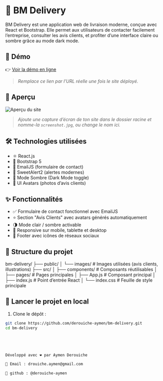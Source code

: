 # 🚚 BM Delivery

BM Delivery est une application web de livraison moderne, conçue avec React et Bootstrap. Elle permet aux utilisateurs de contacter facilement l’entreprise, consulter les avis clients, et profiter d’une interface claire ou sombre grâce au mode dark mode.

## 🔗 Démo

👉 [Voir la démo en ligne](https://ton-lien-de-demo.vercel.app)

> *Remplace ce lien par l’URL réelle une fois le site déployé.*

## 📸 Aperçu

![Aperçu du site](./screenshot.jpg)

> *Ajoute une capture d’écran de ton site dans le dossier racine et nomme-la `screenshot.jpg`, ou change le nom ici.*

## 🛠️ Technologies utilisées

- ⚛️ React.js
- 🎨 Bootstrap 5
- 💌 EmailJS (formulaire de contact)
- 💬 SweetAlert2 (alertes modernes)
- 🌙 Mode Sombre (Dark Mode toggle)
- 👤 UI Avatars (photos d’avis clients)

## ✨ Fonctionnalités

- ✅ Formulaire de contact fonctionnel avec EmailJS
- ⭐ Section "Avis Clients" avec avatars générés automatiquement
- 🌗 Mode clair / sombre activable
- 📱 Responsive sur mobile, tablette et desktop
- 🔗 Footer avec icônes de réseaux sociaux

## 📁 Structure du projet

bm-delivery/
├── public/
│ └── images/ # Images utilisées (avis clients, illustrations)
├── src/
│ ├── components/ # Composants réutilisables
│ ├── pages/ # Pages principales
│ ├── App.js # Composant principal
│ ├── index.js # Point d’entrée React
│ └── index.css # Feuille de style principale

## 🚀 Lancer le projet en local

1. Clone le dépôt :
```bash
git clone https://github.com/derouiche-aymen/bm-delivery.git
cd bm-delivery





Développé avec ❤️ par Aymen Derouiche

📧 Email : drouiche.aymen@gmail.com

📸 github : @derouiche-aymen